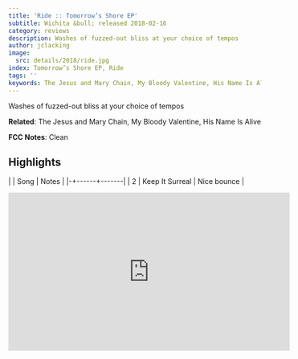 ```yaml
---
title: 'Ride :: Tomorrow’s Shore EP'
subtitle: Wichita &bull; released 2018-02-16
category: reviews
description: Washes of fuzzed-out bliss at your choice of tempos
author: jclacking
image:
  src: details/2018/ride.jpg
index: Tomorrow’s Shore EP, Ride
tags: ''
keywords: The Jesus and Mary Chain, My Bloody Valentine, His Name Is Alive, Wichita
---
```

Washes of fuzzed-out bliss at your choice of tempos<!--more-->

**Related**: The Jesus and Mary Chain, My Bloody Valentine, His Name Is Alive

**FCC Notes**: Clean

## Highlights

| | Song | Notes |
|-+------+-------|
| 2 | Keep It Surreal | Nice bounce |

<div class="tlo-detail-video"><iframe width="560" height="315" src="https://www.youtube.com/embed/nwKiOwz3hsU" frameborder="0" allow="autoplay; encrypted-media" allowfullscreen></iframe></div>

